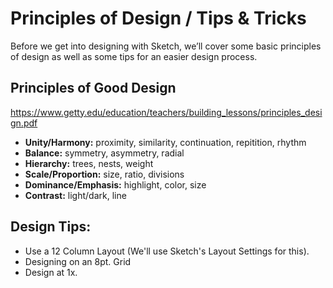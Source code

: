 # Principles of Design / Tips & Tricks
Before we get into designing with Sketch, we’ll cover some basic principles of design as well as some tips for an easier design process.

## Principles of Good Design
https://www.getty.edu/education/teachers/building_lessons/principles_design.pdf

- **Unity/Harmony:** proximity, similarity, continuation, repitition, rhythm 
- **Balance:** symmetry, asymmetry, radial
- **Hierarchy:** trees, nests, weight
- **Scale/Proportion:** size, ratio, divisions
- **Dominance/Emphasis:** highlight, color, size
- **Contrast:** light/dark, line

## Design Tips:

- Use a 12 Column Layout (We'll use Sketch's Layout Settings for this).
- Designing on an 8pt. Grid
- Design at 1x. 
